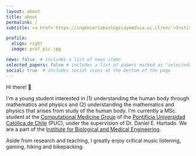 ```yaml
---
layout: about
title: about
permalink: /
subtitle: <a href='https://ingenieriabiologicaymedica.uc.cl/en/'>Institute for Biological and Medical Engineering, PUC</a>.

profile:
  align: right
  image: prof_pic.jpg

news: false  # includes a list of news items
selected_papers: false # includes a list of papers marked as "selected={true}"
social: true  # includes social icons at the bottom of the page
---
```


Hi there! 👋

I'm a young student interested in (1) understanding the human body through mathematics and physics and (2) understanding the mathematics and physics that arises from study of the human body. I'm currently a MSc. student at the [Computational Medicine Group](https://github.com/comp-medicine-uc) of the [Pontificia Universidad Católica de Chile](https://www.uc.cl/en) (PUC), under the supervision of Dr. Daniel E. Hurtado. We are a part of the [Institute for Biological and Medical Engineering](https://ingenieriabiologicaymedica.uc.cl/en/).

Aside from research and teaching, I greatly enjoy critical music listening, gaming, hiking and bikepacking.
